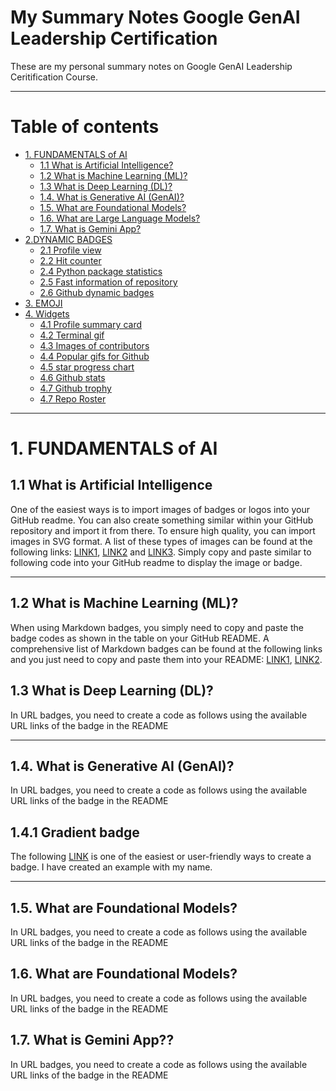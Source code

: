 # My Summary Notes Google GenAI Leadership Certification


These are my personal summary notes on Google GenAI Leadership Ceritification Course.  

----------------
# Table of contents
- [1. FUNDAMENTALS of AI](#1-fundamentals-of-ai)
  * [1.1 What is Artificial Intelligence?](#11-what-is-artificial-intelligence)
  * [1.2 What is Machine Learning (ML)?](#12-what-is-machine-learning)
  * [1.3 What is Deep Learning (DL)?](#13-what-is-deep-learning)
  * [1.4. What is Generative AI (GenAI)?](#14-what-is-generative-ai)
  * [1.5. What are Foundational Models?](#14-what-are-foundational-models)
  * [1.6. What are Large Language Models?](#14-what-are-large-language-models)
  * [1.7. What is Gemini App?](#14-what-is-generative-ai)
- [2.DYNAMIC BADGES](#2dynamic-badges)
  * [2.1 Profile view](#21-profile-view)
  * [2.2 Hit counter](#22-hit-counter)
  * [2.4 Python package statistics](#24-python-package-statistics)
  * [2.5 Fast information of repository](#25-fast-information-of-repository)
  * [2.6 Github dynamic badges](#26-github-dynamic-badges)
- [3. EMOJI](#3-emoji)
- [4. Widgets](#4-widgets)
  * [4.1 Profile summary card](#41-profile-summary-card)
  * [4.2 Terminal gif](#42-terminal-gif)
  * [4.3 Images of contributors](#43-images-of-contributors)
  * [4.4 Popular gifs for Github](#44-popular-gifs-for-github)
  * [4.5 star progress chart](#45-star-progress-chart)
  * [4.6 Github stats](#46-github-stats)
  * [4.7 Github trophy](#47-github-trophy)
  * [4.7 Repo Roster](#47-repo-roster)

----------

# 1. FUNDAMENTALS of AI
## 1.1 What is Artificial Intelligence
One of the easiest ways is to import images of badges or logos into your GitHub readme. You can also create something similar within your GitHub repository and import it from there. To ensure high quality, you can import images in SVG format. A list of these types of images can be found at the following links: [LINK1](https://github.com/MikeCodesDotNET/ColoredBadges#), [LINK2](https://simpleicons.org/?q=tens) and [LINK3](https://github.com/marwin1991/profile-technology-icons). Simply copy and paste similar to following code into your GitHub readme to display the image or badge.

------------------------

## 1.2  What is Machine Learning (ML)?
When using Markdown badges, you simply need to copy and paste the badge codes as shown in the table on your GitHub README. A comprehensive list of Markdown badges can be found at the following links and you just need to copy and paste them into your README: [LINK1](https://github.com/Ileriayo/markdown-badges), [LINK2](https://github.com/Naereen/badges).


## 1.3 What is Deep Learning (DL)?
In URL badges, you need to create a code as follows using the available URL links of the badge in the README

-------------
## 1.4. What is Generative AI (GenAI)?
In URL badges, you need to create a code as follows using the available URL links of the badge in the README

## 1.4.1 Gradient badge
The following [LINK](https://bokub.github.io/gradient-badge/) is one of the easiest or user-friendly ways to create a badge. I have created an example with my name.

-------------
## 1.5. What are Foundational Models?
In URL badges, you need to create a code as follows using the available URL links of the badge in the README

## 1.6. What are Foundational Models?
In URL badges, you need to create a code as follows using the available URL links of the badge in the README

## 1.7. What is Gemini App??
In URL badges, you need to create a code as follows using the available URL links of the badge in the README
